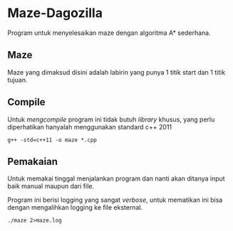 # Maze-Dagozilla

Program untuk menyelesaikan maze dengan algoritma A* sederhana.

## Maze

Maze yang dimaksud disini adalah labirin yang punya 1 titik start dan 1 titik tujuan.

## Compile

Untuk *mengcompile* program ini tidak butuh *library* khusus, yang perlu diperhatikan hanyalah menggunakan standard c++ 2011
```
g++ -std=c++11 -o maze *.cpp
```

## Pemakaian

Untuk memakai tinggal menjalankan program dan nanti akan ditanya input baik manual maupun dari file.

Program ini berisi logging yang sangat *verbose*, untuk mematikan ini bisa dengan mengalihkan logging ke file eksternal.
```
./maze 2>maze.log
```
